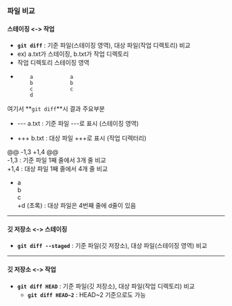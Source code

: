 ### 파일 비교

#### 스테이징 <-> 작업
- **`git diff`** : 기준 파일(스테이징 영역), 대상 파일(작업 디렉토리) 비교
- ex) a.txt가 스테이징, b.txt가 작업 디렉토리
-    작업 디렉토리 스테이징 영역
-         a            a
          b            b
          c            c
          d
여기서 **`git diff`**시 결과 주요부분
- --- a.txt : 기준 파일 ---로 표시 (스테이징 영역)  
+ +++ b.txt : 대상 파일 +++로 표시 (작업 디렉터리)  

@@ -1,3 +1,4 @@  
-1,3 : 기준 파일 1째 줄에서 3개 줄 비교  
+1,4 : 대상 파일 1째 줄에서 4개 줄 비교  

-  a  
   b  
   c  
  +d (초록) : 대상 파일은 4번째 줄에 d줄이 있음  

---

#### 깃 저장소 <-> 스테이징
- **`git diff --staged`** : 기준 파일(깃 저장소), 대상 파일(스테이징 영역) 비교

---

#### 깃 저장소 <-> 작업
- **`git diff HEAD`** : 기준 파일(깃 저장소), 대상 파일(작업 디렉토리) 비교
  - **`git diff HEAD~2`** : HEAD~2 기준으로도 가능
